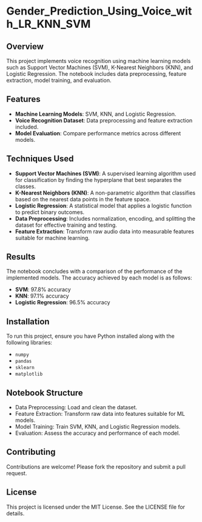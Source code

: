 # Gender_Prediction_Using_Voice_with_LR_KNN_SVM

## Overview
This project implements voice recognition using machine learning models such as Support Vector Machines (SVM), K-Nearest Neighbors (KNN), and Logistic Regression. The notebook includes data preprocessing, feature extraction, model training, and evaluation.

## Features
- **Machine Learning Models**: SVM, KNN, and Logistic Regression.
- **Voice Recognition Dataset**: Data preprocessing and feature extraction included.
- **Model Evaluation**: Compare performance metrics across different models.

## Techniques Used
- **Support Vector Machines (SVM)**: A supervised learning algorithm used for classification by finding the hyperplane that best separates the classes.
- **K-Nearest Neighbors (KNN)**: A non-parametric algorithm that classifies based on the nearest data points in the feature space.
- **Logistic Regression**: A statistical model that applies a logistic function to predict binary outcomes.
- **Data Preprocessing**: Includes normalization, encoding, and splitting the dataset for effective training and testing.
- **Feature Extraction**: Transform raw audio data into measurable features suitable for machine learning.

## Results
The notebook concludes with a comparison of the performance of the implemented models. The accuracy achieved by each model is as follows:
- **SVM**: 97.8% accuracy
- **KNN**: 97.1% accuracy
- **Logistic Regression**: 96.5% accuracy

## Installation
To run this project, ensure you have Python installed along with the following libraries:
- `numpy`
- `pandas`
- `sklearn`
- `matplotlib`

## Notebook Structure
- Data Preprocessing: Load and clean the dataset.
- Feature Extraction: Transform raw data into features suitable for ML models.
- Model Training: Train SVM, KNN, and Logistic Regression models.
- Evaluation: Assess the accuracy and performance of each model.

## Contributing
Contributions are welcome! Please fork the repository and submit a pull request.

## License
This project is licensed under the MIT License. See the LICENSE file for details.

